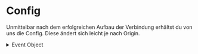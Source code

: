 # Config

Unmittelbar nach dem erfolgreichen Aufbau der Verbindung erhältst du von uns die Config. Diese ändert sich leicht je nach Origin.

<details>

<summary>Event Object</summary>

```json
{
	"ID": "PB2AF_CONFIG",
	"CODE": 200,
	"MESSAGE": "Config Data for Overlay",
	"DATA": {
		"connection": {
			"id": "7fc7e316-6a5f-413e-8166-928a3235c71b",
			"status": "connected",
			"authed": true,
			"type": "dashboard",
			"origin": "dashboard"
		}
	}
}
```

</details>
